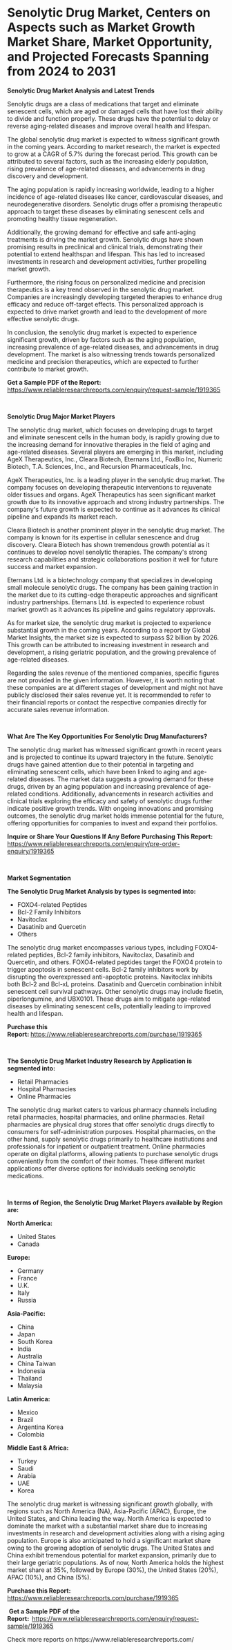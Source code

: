 <p><h1>Senolytic Drug Market, Centers on Aspects such as Market Growth Market Share, Market Opportunity, and Projected Forecasts Spanning from 2024 to 2031</h1></p><p><strong>Senolytic Drug Market Analysis and Latest Trends</strong></p>
<p><p>Senolytic drugs are a class of medications that target and eliminate senescent cells, which are aged or damaged cells that have lost their ability to divide and function properly. These drugs have the potential to delay or reverse aging-related diseases and improve overall health and lifespan.</p><p>The global senolytic drug market is expected to witness significant growth in the coming years. According to market research, the market is expected to grow at a CAGR of 5.7% during the forecast period. This growth can be attributed to several factors, such as the increasing elderly population, rising prevalence of age-related diseases, and advancements in drug discovery and development.</p><p>The aging population is rapidly increasing worldwide, leading to a higher incidence of age-related diseases like cancer, cardiovascular diseases, and neurodegenerative disorders. Senolytic drugs offer a promising therapeutic approach to target these diseases by eliminating senescent cells and promoting healthy tissue regeneration.</p><p>Additionally, the growing demand for effective and safe anti-aging treatments is driving the market growth. Senolytic drugs have shown promising results in preclinical and clinical trials, demonstrating their potential to extend healthspan and lifespan. This has led to increased investments in research and development activities, further propelling market growth.</p><p>Furthermore, the rising focus on personalized medicine and precision therapeutics is a key trend observed in the senolytic drug market. Companies are increasingly developing targeted therapies to enhance drug efficacy and reduce off-target effects. This personalized approach is expected to drive market growth and lead to the development of more effective senolytic drugs.</p><p>In conclusion, the senolytic drug market is expected to experience significant growth, driven by factors such as the aging population, increasing prevalence of age-related diseases, and advancements in drug development. The market is also witnessing trends towards personalized medicine and precision therapeutics, which are expected to further contribute to market growth.</p></p>
<p><strong>Get a Sample PDF of the Report:&nbsp;</strong> <a href="https://www.reliableresearchreports.com/enquiry/request-sample/1919365">https://www.reliableresearchreports.com/enquiry/request-sample/1919365</a></p>
<p>&nbsp;</p>
<p><strong>Senolytic Drug Major Market Players</strong></p>
<p><p>The senolytic drug market, which focuses on developing drugs to target and eliminate senescent cells in the human body, is rapidly growing due to the increasing demand for innovative therapies in the field of aging and age-related diseases. Several players are emerging in this market, including AgeX Therapeutics, Inc., Cleara Biotech, Eternans Ltd., FoxBio Inc, Numeric Biotech, T.A. Sciences, Inc., and Recursion Pharmaceuticals, Inc.</p><p>AgeX Therapeutics, Inc. is a leading player in the senolytic drug market. The company focuses on developing therapeutic interventions to rejuvenate older tissues and organs. AgeX Therapeutics has seen significant market growth due to its innovative approach and strong industry partnerships. The company's future growth is expected to continue as it advances its clinical pipeline and expands its market reach.</p><p>Cleara Biotech is another prominent player in the senolytic drug market. The company is known for its expertise in cellular senescence and drug discovery. Cleara Biotech has shown tremendous growth potential as it continues to develop novel senolytic therapies. The company's strong research capabilities and strategic collaborations position it well for future success and market expansion.</p><p>Eternans Ltd. is a biotechnology company that specializes in developing small molecule senolytic drugs. The company has been gaining traction in the market due to its cutting-edge therapeutic approaches and significant industry partnerships. Eternans Ltd. is expected to experience robust market growth as it advances its pipeline and gains regulatory approvals.</p><p>As for market size, the senolytic drug market is projected to experience substantial growth in the coming years. According to a report by Global Market Insights, the market size is expected to surpass $2 billion by 2026. This growth can be attributed to increasing investment in research and development, a rising geriatric population, and the growing prevalence of age-related diseases.</p><p>Regarding the sales revenue of the mentioned companies, specific figures are not provided in the given information. However, it is worth noting that these companies are at different stages of development and might not have publicly disclosed their sales revenue yet. It is recommended to refer to their financial reports or contact the respective companies directly for accurate sales revenue information.</p></p>
<p>&nbsp;</p>
<p><strong>What Are The Key Opportunities For Senolytic Drug Manufacturers?</strong></p>
<p><p>The senolytic drug market has witnessed significant growth in recent years and is projected to continue its upward trajectory in the future. Senolytic drugs have gained attention due to their potential in targeting and eliminating senescent cells, which have been linked to aging and age-related diseases. The market data suggests a growing demand for these drugs, driven by an aging population and increasing prevalence of age-related conditions. Additionally, advancements in research activities and clinical trials exploring the efficacy and safety of senolytic drugs further indicate positive growth trends. With ongoing innovations and promising outcomes, the senolytic drug market holds immense potential for the future, offering opportunities for companies to invest and expand their portfolios.</p></p>
<p><strong>Inquire or Share Your Questions If Any Before Purchasing This Report:</strong> <a href="https://www.reliableresearchreports.com/enquiry/pre-order-enquiry/1919365">https://www.reliableresearchreports.com/enquiry/pre-order-enquiry/1919365</a></p>
<p>&nbsp;</p>
<p><strong>Market Segmentation</strong></p>
<p><strong>The Senolytic Drug Market Analysis by types is segmented into:</strong></p>
<p><ul><li>FOXO4-related Peptides</li><li>Bcl-2 Family Inhibitors</li><li>Navitoclax</li><li>Dasatinib and Quercetin</li><li>Others</li></ul></p>
<p><p>The senolytic drug market encompasses various types, including FOXO4-related peptides, Bcl-2 family inhibitors, Navitoclax, Dasatinib and Quercetin, and others. FOXO4-related peptides target the FOXO4 protein to trigger apoptosis in senescent cells. Bcl-2 family inhibitors work by disrupting the overexpressed anti-apoptotic proteins. Navitoclax inhibits both Bcl-2 and Bcl-xL proteins. Dasatinib and Quercetin combination inhibit senescent cell survival pathways. Other senolytic drugs may include fisetin, piperlongumine, and UBX0101. These drugs aim to mitigate age-related diseases by eliminating senescent cells, potentially leading to improved health and lifespan.</p></p>
<p><strong>Purchase this Report:&nbsp;</strong><a href="https://www.reliableresearchreports.com/purchase/1919365">https://www.reliableresearchreports.com/purchase/1919365</a></p>
<p>&nbsp;</p>
<p><strong>The Senolytic Drug Market Industry Research by Application is segmented into:</strong></p>
<p><ul><li>Retail Pharmacies</li><li>Hospital Pharmacies</li><li>Online Pharmacies</li></ul></p>
<p><p>The senolytic drug market caters to various pharmacy channels including retail pharmacies, hospital pharmacies, and online pharmacies. Retail pharmacies are physical drug stores that offer senolytic drugs directly to consumers for self-administration purposes. Hospital pharmacies, on the other hand, supply senolytic drugs primarily to healthcare institutions and professionals for inpatient or outpatient treatment. Online pharmacies operate on digital platforms, allowing patients to purchase senolytic drugs conveniently from the comfort of their homes. These different market applications offer diverse options for individuals seeking senolytic medications.</p></p>
<p>&nbsp;</p>
<p><strong>In terms of Region, the Senolytic Drug Market Players available by Region are:</strong></p>
<p>
    <p> <strong> North America: </strong>
        <ul>
            <li>United States</li>
            <li>Canada</li>
        </ul>
        </p> 
    <p> <strong> Europe: </strong>
        <ul>
            <li>Germany</li>
            <li>France</li>
            <li>U.K.</li>
            <li>Italy</li>
            <li>Russia</li>
        </ul>
        </p> 
    <p> <strong> Asia-Pacific: </strong>
        <ul>
            <li>China</li>
            <li>Japan</li>
            <li>South Korea</li>
            <li>India</li>
            <li>Australia</li>
            <li>China Taiwan</li>
            <li>Indonesia</li>
            <li>Thailand</li>
            <li>Malaysia</li>
        </ul>
        </p> 
    <p> <strong> Latin America: </strong>
        <ul>
            <li>Mexico</li>
            <li>Brazil</li>
            <li>Argentina Korea</li>
            <li>Colombia</li>
        </ul>
        </p> 
    <p> <strong> Middle East & Africa: </strong>
        <ul>
            <li>Turkey</li>
            <li>Saudi</li>
            <li>Arabia</li>
            <li>UAE</li>
            <li>Korea</li>
        </ul>
    </p>
    </p>
<p><p>The senolytic drug market is witnessing significant growth globally, with regions such as North America (NA), Asia-Pacific (APAC), Europe, the United States, and China leading the way. North America is expected to dominate the market with a substantial market share due to increasing investments in research and development activities along with a rising aging population. Europe is also anticipated to hold a significant market share owing to the growing adoption of senolytic drugs. The United States and China exhibit tremendous potential for market expansion, primarily due to their large geriatric populations. As of now, North America holds the highest market share at 35%, followed by Europe (30%), the United States (20%), APAC (10%), and China (5%).</p></p>
<p><strong>Purchase this Report: </strong><a href="https://www.reliableresearchreports.com/purchase/1919365">https://www.reliableresearchreports.com/purchase/1919365</a></p>
<p>&nbsp;<strong>Get a Sample PDF of the Report:&nbsp;&nbsp;</strong><a href="https://www.reliableresearchreports.com/enquiry/request-sample/1919365">https://www.reliableresearchreports.com/enquiry/request-sample/1919365</a></p>
<p><strong></strong></p>
<p>Check more reports on https://www.reliableresearchreports.com/</p>